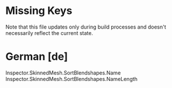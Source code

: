 # Missing Keys
Note that this file updates only during build processes and doesn't necessarily reflect the current state.

# German [de]
Inspector.SkinnedMesh.SortBlendshapes.Name  
Inspector.SkinnedMesh.SortBlendshapes.NameLength  


